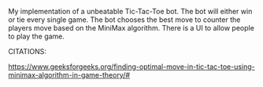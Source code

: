 My implementation of a unbeatable Tic-Tac-Toe bot. The bot will either win or tie every single game. The bot chooses the best move to counter the players move based on the MiniMax algorithm. There is a UI to allow people to play the game.

CITATIONS:

https://www.geeksforgeeks.org/finding-optimal-move-in-tic-tac-toe-using-minimax-algorithm-in-game-theory/#
